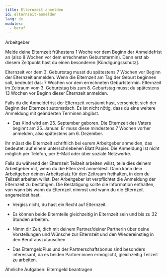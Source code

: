 ```yaml
---
title: Elternzeit anmelden
id: elternzeit-anmelden
lang: de
modules:
  - beruf
---
```


<todo-extension-panel title="Wo?" icon="map-marked-alt">

Arbeitgeber

</todo-extension-panel>

<todo-assignees todo="elternzeit-anmelden"></todo-assignees>

<todo-extension-panel title="Wann (empfohlen)?" icon="calendar-check">

Melde deine Elternzeit frühestens 1 Woche vor dem Beginn der Anmeldefrist an (also 8 Wochen vor dem errechneten Geburtstermin). Denn erst ab diesem Zeitpunkt hast du einen besonderen [Kündigungsschutz].

</todo-extension-panel>


<todo-extension-panel title="Wann (gesetzlich)?" icon="calendar-alt">

Elternzeit vor dem 3. Geburtstag musst du spätestens 7 Wochen vor Beginn der Elternzeit anmelden.
Wenn die Elternzeit am Tag der Geburt beginnen soll, bedeutet das: 7 Wochen vor dem errechneten Geburtstermin.
Elternzeit im Zeitraum vom 3. Geburtstag bis zum 8. Geburtstag musst du spätestens 13 Wochen vor Beginn dieser Elternzeit anmelden.

</todo-extension-panel>


<todo-extension-panel title="Anmeldefrist versäumt?" icon="calendar-times">

Falls du die Anmeldefrist der Elternzeit versäumt hast, verschiebt sich der Beginn der Elternzeit automatisch.
Es ist nicht nötig, dass du eine weitere Anmeldung mit geänderten Terminen abgibst.

</todo-extension-panel>

<todo-extension-panel title="Beispiel" icon="puzzle-piece">

* Das Kind wird am 25. September geboren. Die Elternzeit des Vaters beginnt am 25. Januar. Er muss diese mindestens 7 Wochen vorher anmelden, also spätestens am 6. Dezember.

</todo-extension-panel>

<todo-extension-panel title="Stolperfalle" icon="exclamation">

Ihr müsst die Elternzeit schriftlich bei eurem Arbeitgeber anmelden, das bedeutet: auf einem unterschriebenen Blatt Papier.
Die Anmeldung ist nicht möglich per Telefon, per E-Mail oder über soziale Netzwerke.

</todo-extension-panel>

<todo-extension-panel title="Insider Tipps" icon="lightbulb">

Falls du während der Elternzeit Teilzeit arbeiten willst, teile dies deinem Arbeitgeber mit, wenn du die Elternzeit anmeldest. Dann kann dein Arbeitgeber deinen Arbeitsplatz für den Zeitraum freihalten, in dem du Teilzeit arbeiten willst.
Der Arbeitgeber ist verpflichtet die Anmeldung der Elternzeit zu bestätigen. Die Bestätigung sollte die Information enthalten, von wann bis wann du Elternzeit nimmst und wann du die Elternzeit angemeldet hast.

</todo-extension-panel>


<todo-extension-panel title="Tipp Partnerschaftlichkeit" icon="glass-cheers">

* Vergiss nicht, du hast ein Recht auf Elternzeit.

* Es können beide Elternteile gleichzeitig in Elternzeit sein und bis zu 32 Stunden arbeiten.

* Nimm dir Zeit, dich mit deinem Partner/deiner Partnerin über deine Vorstellungen und Wünsche zur Elternzeit und den Wiedereinstieg in den Beruf auszutauschen.

* Das ElterngeldPlus und der  Partnerschaftsbonus sind besonders interessant, da es beiden Partner:innen ermöglicht, gleichzeitig Teilzeit zu arbeiten.

</todo-extension-panel>

Ähnliche Aufgaben:
<todo-link todo="elterngeld-beantragen">Elterngeld beantragen</todo-link>

